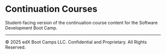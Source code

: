 # Continuation Courses

Student-facing version of the continuation course content for the Software Development Boot Camp. 

---

© 2025 edX Boot Camps LLC. Confidential and Proprietary. All Rights Reserved.